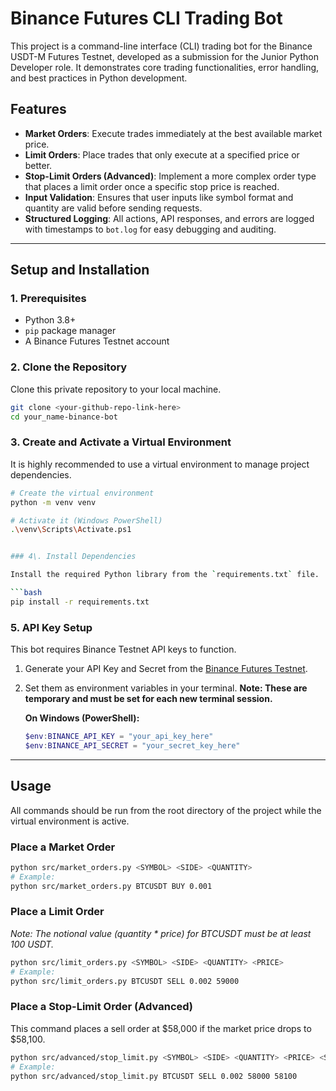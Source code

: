# Binance Futures CLI Trading Bot

This project is a command-line interface (CLI) trading bot for the Binance USDT-M Futures Testnet, developed as a submission for the Junior Python Developer role. It demonstrates core trading functionalities, error handling, and best practices in Python development.

## Features

-   **Market Orders**: Execute trades immediately at the best available market price.
-   **Limit Orders**: Place trades that only execute at a specified price or better.
-   **Stop-Limit Orders (Advanced)**: Implement a more complex order type that places a limit order once a specific stop price is reached.
-   **Input Validation**: Ensures that user inputs like symbol format and quantity are valid before sending requests.
-   **Structured Logging**: All actions, API responses, and errors are logged with timestamps to `bot.log` for easy debugging and auditing.

---

## Setup and Installation

### 1. Prerequisites

-   Python 3.8+
-   `pip` package manager
-   A Binance Futures Testnet account

### 2. Clone the Repository

Clone this private repository to your local machine.

```bash
git clone <your-github-repo-link-here>
cd your_name-binance-bot
````

### 3\. Create and Activate a Virtual Environment

It is highly recommended to use a virtual environment to manage project dependencies.

```bash
# Create the virtual environment
python -m venv venv

# Activate it (Windows PowerShell)
.\venv\Scripts\Activate.ps1


### 4\. Install Dependencies

Install the required Python library from the `requirements.txt` file.

```bash
pip install -r requirements.txt
```

### 5\. API Key Setup

This bot requires Binance Testnet API keys to function.

1.  Generate your API Key and Secret from the [Binance Futures Testnet](https://testnet.binancefuture.com).

2.  Set them as environment variables in your terminal. **Note: These are temporary and must be set for each new terminal session.**

    **On Windows (PowerShell):**

    ```powershell
    $env:BINANCE_API_KEY = "your_api_key_here"
    $env:BINANCE_API_SECRET = "your_secret_key_here"
    ```
-----

## Usage

All commands should be run from the root directory of the project while the virtual environment is active.

### Place a Market Order

```bash
python src/market_orders.py <SYMBOL> <SIDE> <QUANTITY>
# Example:
python src/market_orders.py BTCUSDT BUY 0.001
```

### Place a Limit Order

*Note: The notional value (quantity \* price) for BTCUSDT must be at least 100 USDT.*

```bash
python src/limit_orders.py <SYMBOL> <SIDE> <QUANTITY> <PRICE>
# Example:
python src/limit_orders.py BTCUSDT SELL 0.002 59000
```

### Place a Stop-Limit Order (Advanced)

This command places a sell order at $58,000 if the market price drops to $58,100.

```bash
python src/advanced/stop_limit.py <SYMBOL> <SIDE> <QUANTITY> <PRICE> <STOP_PRICE>
# Example:
python src/advanced/stop_limit.py BTCUSDT SELL 0.002 58000 58100
```